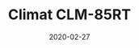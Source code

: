 ---
template: SingleClimt
title: Climat CLM-85RT
status: Featured / Published
date: '2020-02-27'
featuredImage: https://brincadeira.co/products/list_climt_85rt.png
price: Consulte um vendedor
excerpt: >-
  **Área climatizada:** De 60m² a 85m².
categories:
  - category: Venda
meta:
  canonicalLink: 'https://brincadeira.co/climatizadores/climat-clm-85-rt/'
  noindex: false
  title: Climat CLM-85RT
  description: Watching ice melt. This is fun. I am not a killer. Watching ice melt. This is fun. I'm generally confused most of the time.
---